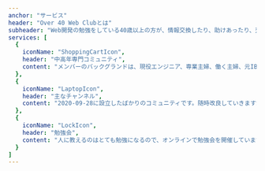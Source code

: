 ```yaml
---
anchor: "サービス"
header: "Over 40 Web Clubとは"
subheader: "Web開発の勉強をしている40歳以上の方が、情報交換したり、助けあったり、交流を深めたりするためのオンラインコミュニティです。無料で非公開となっています。趣旨をご理解いただける方は誰でも参加できます。"
services: [
  {
    iconName: "ShoppingCartIcon",
    header: "中高年専門コミュニティ",
    content: "メンバーのバックグランドは、現役エンジニア、専業主婦、働く主婦、元IBMプログラマー、元引きこもり(自称)、シェフ、海外からの参戦者とさまざまです。20代、30代の方が集まるコニュニティとは違います。皆様の自己紹介が濃く、時に苦く、ちょっとジーンときてしまうことも。"
  },
  {
    iconName: "LaptopIcon",
    header: "主なチャンネル",
    content: "2020-09-28に設立したばかりのコミュニティです。随時改良していきますが、現在以下のチャンネルがございます。自己紹介、今日やること、将来の夢、勉強会、質問、雑談（好きな音楽、美と健康）、共同プロジェクト、成果物公開・・・"
  },
  {
    iconName: "LockIcon",
    header: "勉強会",
    content: "人に教えるのはとても勉強になるので、オンラインで勉強会を開催しています。技術を競い合ったりマウントするのではなく・・・興味を持ったことをじっくり学べるようお互いにサポートしていきます。"
  }
]
---
```


